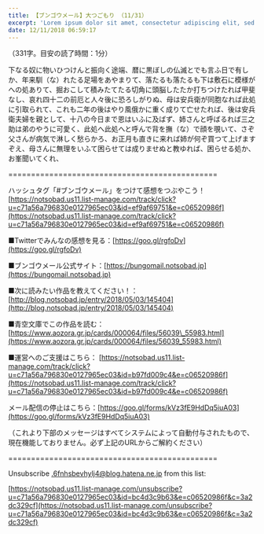 ```yaml
---
title: 【ブンゴウメール】大つごもり （11/31）
excerpt: 'Lorem ipsum dolor sit amet, consectetur adipiscing elit, sed do eiusmod tempor incididunt ut labore et dolore magna aliqua. Praesent elementum facilisis leo vel fringilla est ullamcorper eget. At imperdiet dui accumsan sit amet nulla facilisi morbi tempus.'
date: 12/11/2018 06:59:17
---
```


（331字。目安の読了時間：1分）

下なる奴に物いひつけんと振向く途端、暦に黒ぼしの仏滅とでも言ふ日で有しか、年来馴（な）れたる足場をあやまりて、落たるも落たるも下は敷石に模様がへの処ありて、掘おこして積みたてたる切角に頭脳したたか打ちつけたれば甲斐なし、哀れ四十二の前厄と人々後に恐ろしがりぬ、母は安兵衛が同胞なれば此処に引取られて、これも二年の後はやり風俄かに重く成りて亡せたれば、後は安兵衛夫婦を親として、十八の今日まで恩はいふに及ばず、姉さんと呼ばるれば三之助は弟のやうに可愛く、此処へ此処へと呼んで背を撫（な）で顔を覗いて、さぞ父さんが病気で淋しく愁らかろ、お正月も直きに来れば姉が何ぞ買つて上げますぞえ、母さんに無理をいふて困らせては成りませぬと教ゆれば、困らせる処か、お峯聞いてくれ、

\==============================================

ハッシュタグ「#ブンゴウメール」をつけて感想をつぶやこう！ [https://notsobad.us11.list-manage.com/track/click?u=c71a56a796830e0127965ec03&id=ef9af69751&e=c06520986f](https://notsobad.us11.list-manage.com/track/click?u=c71a56a796830e0127965ec03&id=ef9af69751&e=c06520986f)

■Twitterでみんなの感想を見る：[https://goo.gl/rgfoDv](https://goo.gl/rgfoDv)

■ブンゴウメール公式サイト：[https://bungomail.notsobad.jp](https://bungomail.notsobad.jp)

■次に読みたい作品を教えてください！：[http://blog.notsobad.jp/entry/2018/05/03/145404](http://blog.notsobad.jp/entry/2018/05/03/145404)

■青空文庫でこの作品を読む：[https://www.aozora.gr.jp/cards/000064/files/56039\_55983.html](https://www.aozora.gr.jp/cards/000064/files/56039_55983.html)

■運営へのご支援はこちら： [https://notsobad.us11.list-manage.com/track/click?u=c71a56a796830e0127965ec03&id=b97fd009c4&e=c06520986f](https://notsobad.us11.list-manage.com/track/click?u=c71a56a796830e0127965ec03&id=b97fd009c4&e=c06520986f)

メール配信の停止はこちら：[https://goo.gl/forms/kVz3fE9HdDq5iuA03](https://goo.gl/forms/kVz3fE9HdDq5iuA03)

（これより下部のメッセージはすべてシステムによって自動付与されたもので、現在機能しておりません。必ず上記のURLからご解約ください）

\==============================================

Unsubscribe .6fnhsbevhylj4@blog.hatena.ne.jp from this list:

[https://notsobad.us11.list-manage.com/unsubscribe?u=c71a56a796830e0127965ec03&id=bc4d3c9b63&e=c06520986f&c=3a2dc329cf](https://notsobad.us11.list-manage.com/unsubscribe?u=c71a56a796830e0127965ec03&id=bc4d3c9b63&e=c06520986f&c=3a2dc329cf)